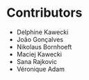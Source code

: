 # Contributors

* Delphine Kawecki
* João Gonçalves
* Nikolaus Bornhoeft
* Maciej Kawecki
* Sana Rajkovic
* Véronique Adam
